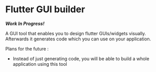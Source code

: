 # Flutter GUI builder

**_Work In Progress!_**

A GUI tool that enables you to design flutter GUIs/widgets visually. Afterwards it generates code which you can use on your application.

Plans for the future :

-   Instead of just generating code, you will be able to build a whole application using this tool

